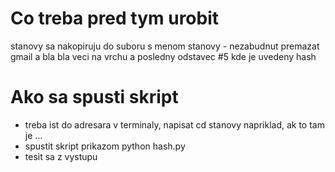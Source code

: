 # Co treba pred tym urobit
stanovy sa nakopiruju do suboru s menom stanovy - nezabudnut premazat gmail a bla bla veci na vrchu a posledny odstavec #5 kde je uvedeny hash

# Ako sa spusti skript

* treba ist do adresara v terminaly, napisat cd stanovy napriklad, ak to tam je ...
* spustit skript prikazom python hash.py
* tesit sa z vystupu




